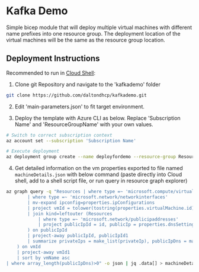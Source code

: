 # Kafka Demo

Simple bicep module that will deploy multiple virtual machines with different name prefixes into one resource group.
The deployment location of the virtual machines will be the same as the resource group location.

## Deployment Instructions

Recommended to run in [Cloud Shell](https://shell.azure.com):

1. Clone git Repository and navigate to the 'kafkademo' folder

```bash
git clone https://github.com/daltondhcp/kafkademo.git
```

2. Edit 'main-parameters.json' to fit target environment.

3. Deploy the template with Azure CLI as below. Replace 'Subscription Name' and 'ResourceGroupName' with your own values.

```bash
# Switch to correct subscription context
az account set --subscription 'Subscription Name'

# Execute deployment
az deployment group create --name deployfordemo --resource-group ResourceGroupName --template-file main.bicep --parameters @main-parameters.json
```

4. Get detailed information on the vm properties exported to file named `machineDetails.json` with below command (paste directly into Cloud shell, add to a shell script file, or run query in resource graph explorer)

```bash
az graph query -q "Resources | where type =~ 'microsoft.compute/virtualmachines'| project vmId = tolower(tostring(id)), vmName = name | join (Resources
        | where type =~ 'microsoft.network/networkinterfaces'
        | mv-expand ipconfig=properties.ipConfigurations
        | project vmId = tolower(tostring(properties.virtualMachine.id)), privateIp = ipconfig.properties.privateIPAddress, publicIpId = tostring(ipconfig.properties.publicIPAddress.id)
        | join kind=leftouter (Resources
            | where type =~ 'microsoft.network/publicipaddresses'
            | project publicIpId = id, publicIp = properties.dnsSettings.fqdn
        ) on publicIpId
        | project-away publicIpId, publicIpId1
        | summarize privateIps = make_list(privateIp), publicIpDns = make_list(publicIp) by vmId
    ) on vmId
    | project-away vmId1
    | sort by vmName asc
| where array_length(publicIpDns)>0" -o json | jq .data[] > machineDetails.json
```
